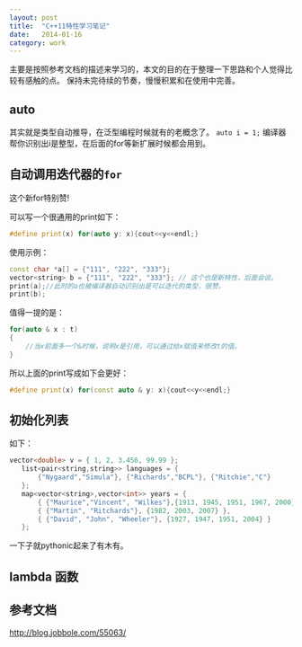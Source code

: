 ```yaml
---
layout: post
title:  "C++11特性学习笔记"
date:   2014-01-16
category: work
---
```


主要是按照参考文档的描述来学习的，本文的目的在于整理一下思路和个人觉得比较有感触的点。
保持未完待续的节奏，慢慢积累和在使用中完善。

## auto

其实就是类型自动推导，在泛型编程时候就有的老概念了。
`auto i = 1;`
编译器帮你识别出i是整型，在后面的for等新扩展时候都会用到。

## 自动调用迭代器的`for`

这个新for特别赞!

可以写一个很通用的print如下：

```cpp
#define print(x) for(auto y: x){cout<<y<<endl;} 
```

使用示例：

```cpp
const char *a[] = {"111", "222", "333"};
vector<string> b = {"111", "222", "333"}; // 这个也是新特性，后面会说。
print(a);//此时的a也被编译器自动识别出是可以迭代的类型，很赞。
print(b);
```

值得一提的是：

```cpp
for(auto & x : t)
{
    //当x前面多一个&时候，说明x是引用，可以通过给x赋值来修改t的值。
}
```

所以上面的print写成如下会更好：

```cpp
#define print(x) for(const auto & y: x){cout<<y<<endl;}
```

## 初始化列表

如下：

```cpp
vector<double> v = { 1, 2, 3.456, 99.99 };
   list<pair<string,string>> languages = {
       {"Nygaard","Simula"}, {"Richards","BCPL"}, {"Ritchie","C"}
   }; 
   map<vector<string>,vector<int>> years = {
       { {"Maurice","Vincent", "Wilkes"},{1913, 1945, 1951, 1967, 2000} },
       { {"Martin", "Ritchards"}, {1982, 2003, 2007} }, 
       { {"David", "John", "Wheeler"}, {1927, 1947, 1951, 2004} }
   };
```

一下子就pythonic起来了有木有。

## lambda 函数




## 参考文档

http://blog.jobbole.com/55063/
